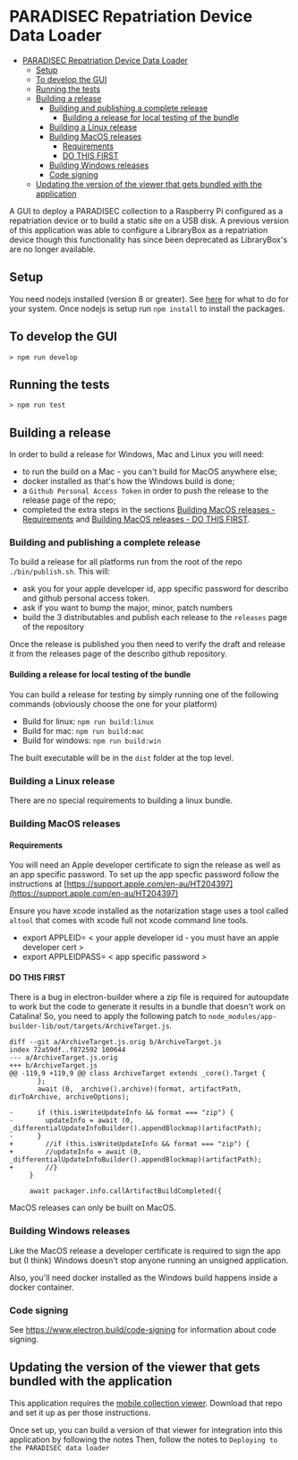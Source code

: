 # PARADISEC Repatriation Device Data Loader

- [PARADISEC Repatriation Device Data Loader](#paradisec-repatriation-device-data-loader)
  - [Setup](#setup)
  - [To develop the GUI](#to-develop-the-gui)
  - [Running the tests](#running-the-tests)
  - [Building a release](#building-a-release)
    - [Building and publishing a complete release](#building-and-publishing-a-complete-release)
      - [Building a release for local testing of the bundle](#building-a-release-for-local-testing-of-the-bundle)
    - [Building a Linux release](#building-a-linux-release)
    - [Building MacOS releases](#building-macos-releases)
      - [Requirements](#requirements)
      - [DO THIS FIRST](#do-this-first)
    - [Building Windows releases](#building-windows-releases)
    - [Code signing](#code-signing)
  - [Updating the version of the viewer that gets bundled with the application](#updating-the-version-of-the-viewer-that-gets-bundled-with-the-application)

A GUI to deploy a PARADISEC collection to a Raspberry Pi configured as a repatriation device or to build
a static site on a USB disk. A previous version of this application was able to configure a LibraryBox
as a repatriation device though this functionality has since been deprecated as LibraryBox's are no longer
available.

## Setup

You need nodejs installed (version 8 or greater). See [here](https://nodejs.org/en/download/) for what to do for your
system. Once nodejs is setup run `npm install` to install the packages.

## To develop the GUI

```
> npm run develop
```

## Running the tests

```
> npm run test
```

## Building a release

In order to build a release for Windows, Mac and Linux you will need:

-   to run the build on a Mac - you can't build for MacOS anywhere else;
-   docker installed as that's how the Windows build is done;
-   a `Github Personal Access Token` in order to push the release to the release page of the repo;
-   completed the extra steps in the sections [Building MacOS releases - Requirements](#requirements) and [Building MacOS releases - DO THIS FIRST](#do-this-first).

### Building and publishing a complete release

To build a release for all platforms run from the root of the repo `./bin/publish.sh`. This will:

-   ask you for your apple developer id, app specific password for describo and github personal access token.
-   ask if you want to bump the major, minor, patch numbers
-   build the 3 distributables and publish each release to the `releases` page of the repository

Once the release is published you then need to verify the draft and release it from the releases page of the describo github repository.

#### Building a release for local testing of the bundle

You can build a release for testing by simply running one of the following commands (obviously choose the one for your platform)

-   Build for linux: `npm run build:linux`
-   Build for mac: `npm run build:mac`
-   Build for windows: `npm run build:win`

The built executable will be in the `dist` folder at the top level.

### Building a Linux release

There are no special requirements to building a linux bundle.

### Building MacOS releases

#### Requirements

You will need an Apple developer certificate to sign the release as well as an app specific password. To set up the
app specfic password follow the instructions at [https://support.apple.com/en-au/HT204397](https://support.apple.com/en-au/HT204397)

Ensure you have xcode installed as the notarization stage uses a tool called `altool` that comes
with xcode full not xcode command line tools.

-   export APPLEID= < your apple developer id - you must have an apple developer cert >
-   export APPLEIDPASS= < app specific password >

#### DO THIS FIRST

There is a bug in electron-builder where a zip file is required for autoupdate to work but the code to generate
it results in a bundle that doesn't work on Catalina! So, you need to apply the following patch to
`node_modules/app-builder-lib/out/targets/ArchiveTarget.js`.

```
diff --git a/ArchiveTarget.js.orig b/ArchiveTarget.js
index 72a59df..f872592 100644
--- a/ArchiveTarget.js.orig
+++ b/ArchiveTarget.js
@@ -119,9 +119,9 @@ class ArchiveTarget extends _core().Target {
       };
       await (0, _archive().archive)(format, artifactPath, dirToArchive, archiveOptions);

-      if (this.isWriteUpdateInfo && format === "zip") {
-        updateInfo = await (0, _differentialUpdateInfoBuilder().appendBlockmap)(artifactPath);
-      }
+        //if (this.isWriteUpdateInfo && format === "zip") {
+        //updateInfo = await (0, _differentialUpdateInfoBuilder().appendBlockmap)(artifactPath);
+        //}
     }

     await packager.info.callArtifactBuildCompleted({

```

MacOS releases can only be built on MacOS.

### Building Windows releases

Like the MacOS release a developer certificate is required to sign the app but (I think) Windows doesn't stop anyone running an unsigned application.

Also, you'll need docker installed as the Windows build happens inside a docker container.

### Code signing

See https://www.electron.build/code-signing for information about code signing.

## Updating the version of the viewer that gets bundled with the application

This application requires the [mobile collection viewer](https://github.com/marcolarosa/pdsc-collection-viewer-v2). Download that repo and set it up as per those instructions.

Once set up, you can build a version of that viewer for integration into this application by following
the notes Then, follow the notes to `Deploying to the PARADISEC data loader`
